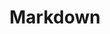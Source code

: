 ---
title: "Markdown"
layout: category
permalink: /markdowns/
author_profile: true
taxonomy: Markdown
---